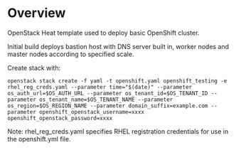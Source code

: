 # Overview

OpenStack Heat template used to deploy basic OpenShift cluster.

Initial build deploys bastion host with DNS server built in, worker nodes and master nodes according to specified scale.

Create stack with:
```
openstack stack create -f yaml -t openshift.yaml openshift_testing -e rhel_reg_creds.yaml --parameter time="$(date)" --parameter os_auth_url=$OS_AUTH_URL --parameter os_tenant_id=$OS_TENANT_ID --parameter os_tenant_name=$OS_TENANT_NAME --parameter os_region=$OS_REGION_NAME --parameter domain_suffix=example.com --parameter openshift_openstack_username=xxxx openshift_openstack_password=xxxx
```
Note: rhel_reg_creds.yaml specifies RHEL registration credentials for use in the openshift.yml file.
